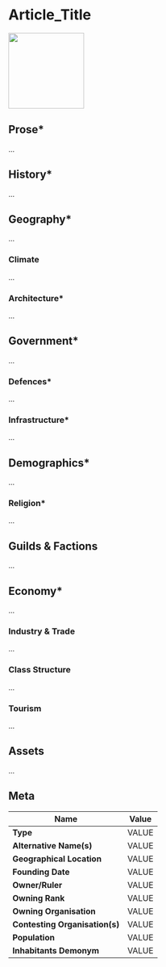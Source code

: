 # Article_Title

<img src="https://dummyimage.com/500x500/0f0/000&text=IMAGE" height="150px">

## Prose*

...

## History*

...

## Geography*

...

### Climate

...

### Architecture*

...

## Government*

...

### Defences*

...

### Infrastructure*

...

## Demographics*

...

### Religion*

...

## Guilds & Factions

...

## Economy*

...

### Industry & Trade

...

### Class Structure

...

### Tourism

...

## Assets

...

## Meta

| Name                           | Value |
| ------------------------------ | ----- |
| **Type**                       | VALUE |
| **Alternative Name(s)**        | VALUE |
| **Geographical Location**      | VALUE |
| **Founding Date**              | VALUE |
| **Owner/Ruler**                | VALUE |
| **Owning Rank**                | VALUE |
| **Owning Organisation**        | VALUE |
| **Contesting Organisation(s)** | VALUE |
| **Population**                 | VALUE |
| **Inhabitants Demonym**        | VALUE |
